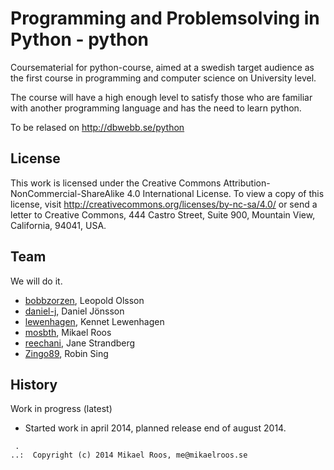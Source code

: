 Programming and Problemsolving in Python - python
===================

Coursematerial for python-course, aimed at a swedish target audience as the first course in programming and computer science on University level. 

The course will have a high enough level to satisfy those who are familiar with another programming language and has the need to learn python.

To be relased on http://dbwebb.se/python



License
-------------------

This work is licensed under the Creative Commons Attribution-NonCommercial-ShareAlike 4.0 International License. To view a copy of this license, visit http://creativecommons.org/licenses/by-nc-sa/4.0/ or send a letter to Creative Commons, 444 Castro Street, Suite 900, Mountain View, California, 94041, USA.



Team
-------------------

We will do it.

* [bobbzorzen](https://github.com/bobbzorzen), Leopold Olsson
* [daniel-j](https://github.com/daniel-j), Daniel Jönsson
* [lewenhagen](https://github.com/lewenhagen), Kennet Lewenhagen
* [mosbth](https://github.com/mosbth), Mikael Roos
* [reechani](https://github.com/reechani), Jane Strandberg
* [Zingo89](https://github.com/Zingo89), Robin Sing



History
-------------------

Work in progress (latest)

* Started work in april 2014, planned release end of august 2014.



```                                                            
 .                                                             
..:  Copyright (c) 2014 Mikael Roos, me@mikaelroos.se   
```                                                            
